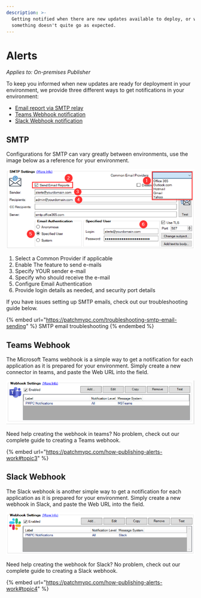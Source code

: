 ```yaml
---
description: >-
  Getting notified when there are new updates available to deploy, or when
  something doesn't quite go as expected.
---
```


# Alerts

_Applies to: On-premises Publisher_

To keep you informed when new updates are ready for deployment in your environment, we provide three different ways to get notifications in your environment:

* [Email report via SMTP relay](https://patchmypc.com/how-publishing-alerts-work#topic1)
* [Teams Webhook notification](https://patchmypc.com/how-publishing-alerts-work#topic2)
* [Slack Webhook notification](https://patchmypc.com/how-publishing-alerts-work#topic4)

## SMTP

Configurations for SMTP can vary greatly between environments, use the image below as a reference for your environment.

![](/_images/image-(1145).png "Basic SMTP Configuration")

1. Select a Common Provider if applicable
2. Enable The feature to send e-mails
3. Specify YOUR sender e-mail
4. Specify who should receive the e-mail&#x20;
5. Configure Email Authentication
6. Provide login details as needed, and security port details&#x20;

If you have issues setting up SMTP emails, check out our troubleshooting guide below.

{% embed url="https://patchmypc.com/troubleshooting-smtp-email-sending" %}
SMTP email troubleshooting
{% endembed %}

## Teams Webhook

The Microsoft Teams webhook is a simple way to get a notification for each application as it is prepared for your environment. Simply create a new connector in teams, and paste the Web URL into the field.

![](/_images/image-(1146).png "")

Need help creating the webhook in teams? No problem, check out our complete guide to creating a Teams webhook.&#x20;

{% embed url="https://patchmypc.com/how-publishing-alerts-work#topic3" %}

## Slack Webhook

The Slack webhook is another simple way to get a notification for each application as it is prepared for your environment. Simply create a new webhook in Slack, and paste the Web URL into the field.&#x20;

![](/_images/image-(1107).png "")

Need help creating the webhook for Slack? No problem, check out our complete guide to creating a Slack webhook.&#x20;

{% embed url="https://patchmypc.com/how-publishing-alerts-work#topic4" %}
